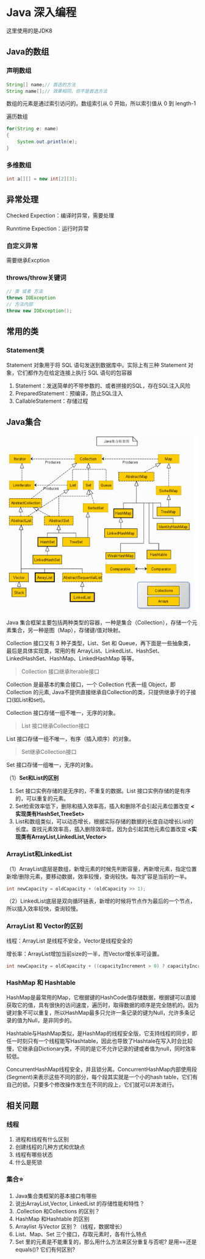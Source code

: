 # Java 深入编程

这里使用的是JDK8

## Java的数组

### 声明数组

```java
String[] name;// 首选的方法
String name[];// 效果相同，但不是首选方法
```

数组的元素是通过索引访问的。数组索引从 0 开始，所以索引值从 0 到 length-1

遍历数组

```java
for(String e: name)
{
    System.out.println(e);
}
```

### 多维数组

```java
int a[][] = new int[2][3];
```

## 异常处理

Checked Expection：编译时异常，需要处理

Runntime Expection：运行时异常

### 自定义异常

需要继承Excption

### throws/throw关键词

```java
// 类 或者 方法
throws IOException
// 方法内部
throw new IOException();
```



## 常用的类

### Statement类

Statement 对象用于将 SQL 语句发送到数据库中。实际上有三种 Statement 对象，它们都作为在给定连接上执行 SQL 语句的包容器

1. Statement：发送简单的不带参数的、或者拼接的SQL，存在SQL注入风险
2. PreparedStatement：预编译，防止SQL注入
3. CallableStatement：存储过程

## Java集合

![集合](assets/20190417182646.png)

Java 集合框架主要包括两种类型的容器，一种是集合（Collection），存储一个元素集合，另一种是图（Map），存储键/值对映射。

Collection 接口又有 3 种子类型，List、Set 和 Queue，再下面是一些抽象类，最后是具体实现类，常用的有 ArrayList、LinkedList、HashSet、LinkedHashSet、HashMap、LinkedHashMap 等等。

> Collection 接口继承Iterable接口

Collection 是最基本的集合接口，一个 Collection 代表一组 Object，即 Collection 的元素, Java不提供直接继承自Collection的类，只提供继承于的子接口(如List和set)。

Collection 接口存储一组不唯一，无序的对象。

> List 接口继承Collection接口

List 接口存储一组不唯一，有序（插入顺序）的对象。

> Set继承Collection接口

Set 接口存储一组唯一，无序的对象。

（1）**Set和List的区别**

1. Set 接口实例存储的是无序的，不重复的数据。List 接口实例存储的是有序的，可以重复的元素。
2. Set检索效率低下，删除和插入效率高，插入和删除不会引起元素位置改变 **<实现类有HashSet,TreeSet>**
3. List和数组类似，可以动态增长，根据实际存储的数据的长度自动增长List的长度。查找元素效率高，插入删除效率低，因为会引起其他元素位置改变 **<实现类有ArrayList,LinkedList,Vector>** 

### ArrayList和LinkedList

（1）ArrayList底层是数组，新增元素的时候先判断容量，再新增元素，指定位置新增/删除元素，要移动数据，效率较慢，查询较快。每次扩容是当前的一半。

```java
int newCapacity = oldCapacity + (oldCapacity >> 1);
```

（2）LinkedList底层是双向循环链表，新增的时候将节点作为最后的一个节点，所以插入效率较快，查询较慢。

### ArrayList 和 Vector的区别

线程：ArrayList 是线程不安全，Vector是线程安全的

增长率：ArrayList增加当前size的一半，而Vector增长率可设置。

```java
int newCapacity = oldCapacity + ((capacityIncrement > 0) ? capacityIncrement : oldCapacity);
```

### HashMap 和 Hashtable

HashMap是最常用的Map，它根据键的HashCode值存储数据，根据键可以直接获取它的值，具有很快的访问速度，遍历时，取得数据的顺序是完全随机的。因为键对象不可以重复，所以HashMap最多只允许一条记录的键为Null，允许多条记录的值为Null，是非同步的。

Hashtable与HashMap类似，是HashMap的线程安全版，它支持线程的同步，即任一时刻只有一个线程能写Hashtable，因此也导致了Hashtale在写入时会比较慢，它继承自Dictionary类，不同的是它不允许记录的键或者值为null，同时效率较低。

ConcurrentHashMap线程安全，并且锁分离。ConcurrentHashMap内部使用段(Segment)来表示这些不同的部分，每个段其实就是一个小的hash table，它们有自己的锁。只要多个修改操作发生在不同的段上，它们就可以并发进行。

## 相关问题

### 线程

1. 进程和线程有什么区别
2. 创建线程的几种方式和优缺点
3. 线程有哪些状态
4. 什么是死锁

### 集合⭐

1. Java集合类框架的基本接口有哪些
2. 说出ArrayList,Vector, LinkedList 的存储性能和特性？
3. .Collection 和Collections 的区别？
4. HashMap 和Hashtable 的区别
5. Arraylist 与Vector 区别？（线程，数据增长）
6. List、Map、Set 三个接口，存取元素时，各有什么特点
7. Set 里的元素是不能重复的，那么用什么方法来区分重复与否呢? 是用==还是equals()? 它们有何区别?
